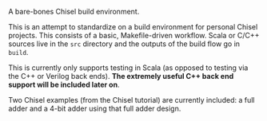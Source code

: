 A bare-bones Chisel build environment.

This is an attempt to standardize on a build environment for personal Chisel projects. This consists of a basic, Makefile-driven workflow. Scala or C/C++ sources live in the `src` directory and the outputs of the build flow go in `build`.

This is currently only supports testing in Scala (as opposed to testing via the C++ or Verilog back ends). **The extremely useful C++ back end support will be included later on**.

Two Chisel examples (from the Chisel tutorial) are currently included: a full adder and a 4-bit adder using that full adder design.
